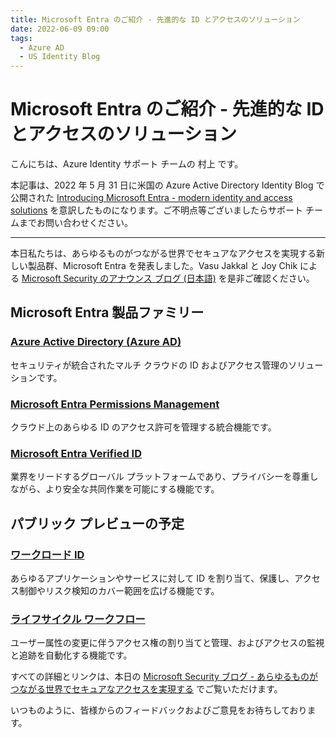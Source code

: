 ```yaml
---
title: Microsoft Entra のご紹介 - 先進的な ID とアクセスのソリューション
date: 2022-06-09 09:00
tags:
  - Azure AD
  - US Identity Blog
---
```


# Microsoft Entra のご紹介 - 先進的な ID とアクセスのソリューション

こんにちは、Azure Identity サポート チームの 村上 です。

本記事は、2022 年 5 月 31 日に米国の Azure Active Directory Identity Blog で公開された [Introducing Microsoft Entra - modern identity and access solutions](https://techcommunity.microsoft.com/t5/azure-active-directory-identity/introducing-microsoft-entra-modern-identity-and-access-solutions/ba-p/2520440) を意訳したものになります。ご不明点等ございましたらサポート チームまでお問い合わせください。

---

本日私たちは、あらゆるものがつながる世界でセキュアなアクセスを実現する新しい製品群、Microsoft Entra を発表しました。Vasu Jakkal と Joy Chik による [Microsoft Security のアナウンス ブログ (日本語)](https://news.microsoft.com/ja-jp/2022/06/01/220601-secure-access-for-a-connected-worldmeet-microsoft-entra/) を是非ご確認ください。

## Microsoft Entra 製品ファミリー

### [Azure Active Directory (Azure AD)](https://www.microsoft.com/en-us/security/business/solutions/secure-app-access?rtc=1) 

セキュリティが統合されたマルチ クラウドの ID およびアクセス管理のソリューションです。

### [Microsoft Entra Permissions Management](https://www.microsoft.com/en-us/security/business/identity-access/microsoft-entra-permissions-management?rtc=1)

クラウド上のあらゆる ID のアクセス許可を管理する統合機能です。

### [Microsoft Entra Verified ID](https://www.microsoft.com/en-us/security/business/identity-access/microsoft-entra-verified-id?rtc=1)

業界をリードするグローバル プラットフォームであり、プライバシーを尊重しながら、より安全な共同作業を可能にする機能です。

## パブリック プレビューの予定

### [ワークロード ID](https://www.microsoft.com/en-us/security/business/solutions/workload-identity-management?rtc=1)

あらゆるアプリケーションやサービスに対して ID を割り当て、保護し、アクセス制御やリスク検知のカバー範囲を広げる機能です。

### [ライフサイクル ワークフロー](https://www.microsoft.com/en-us/security/business/solutions/identity-governance?rtc=1)

ユーザー属性の変更に伴うアクセス権の割り当てと管理、およびアクセスの監視と追跡を自動化する機能です。 

すべての詳細とリンクは、本日の [Microsoft Security ブログ - あらゆるものがつながる世界でセキュアなアクセスを実現する](https://news.microsoft.com/ja-jp/2022/06/01/220601-secure-access-for-a-connected-worldmeet-microsoft-entra/) でご覧いただけます。  

いつものように、皆様からのフィードバックおよびご意見をお待ちしております。
